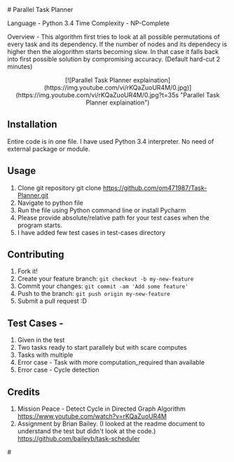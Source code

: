 <snippet>
  <content>
# Parallel Task Planner

Language  - Python 3.4
Time Complexity - NP-Complete

Overview - This algorithm first tries to look at all possible permutations of every task and its dependency. If the number of nodes and its dependecy is higher then the alogorithm starts becoming slow. In that case it falls back into first possible solution by compromising accuracy. (Default hard-cut 2 minutes)

<p align="center">
        [![Parallel Task Planner explaination](https://img.youtube.com/vi/rKQaZuoUR4M/0.jpg)](https://img.youtube.com/vi/rKQaZuoUR4M/0.jpg?t=35s "Parallel Task Planner explaination")
</p>


## Installation
Entire code is in one file. I have used Python 3.4 interpreter. No need of external package or module.

## Usage
1. Clone git repository   git clone https://github.com/om471987/Task-Planner.git
2. Navigate to python file
3. Run the file using Python command line or install Pycharm
4. Please provide absolute/relative path for your test cases when the program starts.
5. I have added few test cases in test-cases directory

## Contributing
1. Fork it!
2. Create your feature branch: `git checkout -b my-new-feature`
3. Commit your changes: `git commit -am 'Add some feature'`
4. Push to the branch: `git push origin my-new-feature`
5. Submit a pull request :D

## Test Cases -
1. Given in the test
2. Two tasks ready to start parallely but with scare computes
3. Tasks with multiple
4. Error case - Task with more computation_required than available
5. Error case - Cycle detection

## Credits
 1. Mission Peace - Detect Cycle in Directed Graph Algorithm
            https://www.youtube.com/watch?v=rKQaZuoUR4M
 2. Assignment by Brian Bailey. (I looked at the readme document to understand the test but didn't look at the code.)
            https://github.com/baileyb/task-scheduler
</content>
</snippet>
# 
